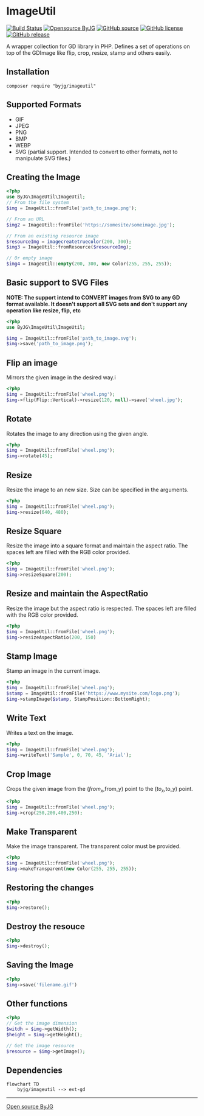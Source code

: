 # ImageUtil

[![Build Status](https://github.com/byjg/php-imageutil/actions/workflows/phpunit.yml/badge.svg?branch=master)](https://github.com/byjg/php-imageutil/actions/workflows/phpunit.yml)
[![Opensource ByJG](https://img.shields.io/badge/opensource-byjg-success.svg)](http://opensource.byjg.com)
[![GitHub source](https://img.shields.io/badge/Github-source-informational?logo=github)](https://github.com/byjg/php-imageutil/)
[![GitHub license](https://img.shields.io/github/license/byjg/php-imageutil.svg)](https://opensource.byjg.com/opensource/licensing.html)
[![GitHub release](https://img.shields.io/github/release/byjg/php-imageutil.svg)](https://github.com/byjg/php-imageutil/releases/)

A wrapper collection for GD library in PHP. Defines a set of operations on top of the GDImage like 
flip, crop, resize, stamp and others easily.

## Installation

```
composer require "byjg/imageutil"
```

## Supported Formats

- GIF
- JPEG
- PNG
- BMP
- WEBP
- SVG (partial support. Intended to convert to other formats, not to manipulate SVG files.)

## Creating the Image

```php
<?php
use ByJG\ImageUtil\ImageUtil;
// From the file system
$img = ImageUtil::fromFile('path_to_image.png');

// From an URL
$img2 = ImageUtil::fromFile('https://somesite/someimage.jpg');

// From an existing resource image
$resourceImg = imagecreatetruecolor(200, 300);
$img3 = ImageUtil::fromResource($resourceImg);

// Or empty image
$img4 = ImageUtil::empty(200, 300, new Color(255, 255, 255));
```

## Basic support to SVG Files

**NOTE: The support intend to CONVERT images from SVG to any GD format available. 
It doesn't support all SVG sets and don't support any operation like resize, flip, etc** 

```php
<?php
use ByJG\ImageUtil\ImageUtil;

$img = ImageUtil::fromFile('path_to_image.svg');
$img->save('path_to_image.png');
```

## Flip an image

Mirrors the given image in the desired way.i

```php
<?php
$img = ImageUtil::fromFile('wheel.png');
$img->flip(Flip::Vertical)->resize(120, null)->save('wheel.jpg');
```

## Rotate

Rotates the image to any direction using the given angle.

```php
<?php
$img = ImageUtil::fromFile('wheel.png');
$img->rotate(45);
```

## Resize

Resize the image to an new size. Size can be specified in the arguments.

```php
<?php
$img = ImageUtil::fromFile('wheel.png');
$img->resize(640, 480);
```

## Resize Square

Resize the image into a square format and maintain the aspect ratio. The spaces left are filled with the RGB color provided.

```php
<?php
$img = ImageUtil::fromFile('wheel.png');
$img->resizeSquare(200);
```

## Resize and maintain the AspectRatio

Resize the image but the aspect ratio is respected. The spaces left are filled with the RGB color provided.

```php
<?php
$img = ImageUtil::fromFile('wheel.png');
$img->resizeAspectRatio(200, 150)
```

## Stamp Image

Stamp an image in the current image.

```php
<?php
$img = ImageUtil::fromFile('wheel.png');
$stamp = ImageUtil::fromFile('https://www.mysite.com/logo.png');
$img->stampImage($stamp, StampPosition::BottomRight);
```

## Write Text

Writes a text on the image.

```php
<?php
$img = ImageUtil::fromFile('wheel.png');
$img->writeText('Sample', 0, 70, 45, 'Arial');
```

## Crop Image

Crops the given image from the ($from_x,$from_y) point to the ($to_x,$to_y) point.

```php
<?php
$img = ImageUtil::fromFile('wheel.png');
$img->crop(250,200,400,250);
```

## Make Transparent

Make the image transparent. The transparent color must be provided.

```php
<?php
$img = ImageUtil::fromFile('wheel.png');
$img->makeTransparent(new Color(255, 255, 255));
```

## Restoring the changes

```php
<?php
$img->restore();
```

## Destroy the resouce

```php
<?php
$img->destroy();
```

## Saving the Image

```php
<?php
$img->save('filename.gif')
```

## Other functions

```php
<?php
// Get the image dimension
$witdh = $img->getWidth();
$height = $img->getHeight();

// Get the image resource
$resource = $img->getImage();
````

## Dependencies

```mermaid  
flowchart TD  
    byjg/imageutil --> ext-gd  
```

----
[Open source ByJG](http://opensource.byjg.com)